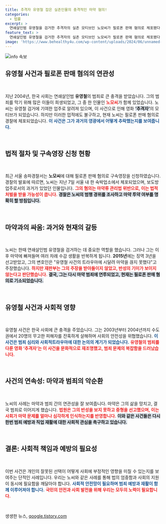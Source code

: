 ```yaml
---
title: 추격자 유영철 잡은 실존인물의 충격적인 마약 혐의!
categories:
  - 법률
excerpt: >
  연쇄살인범 유영철을 검거한 추격자의 실존 모티브인 노모씨가 필로폰 판매 혐의로 체포됐다. 마약과의 끈질긴 싸움이 그에게 다시 잔혹한 운명의 그림자를 드리우고 있다. 클릭해 더욱 상세한 이야기를 확인해보세요!
feature_text: >
  연쇄살인범 유영철을 검거한 추격자의 실존 모티브인 노모씨가 필로폰 판매 혐의로 체포됐다. 마약과의 끈질긴 싸움이 그에게 다시 잔혹한 운명의 그림자를 드리우고 있다. 클릭해 더욱 상세한 이야기를 확인해보세요!
image: 'https://www.behealthy4u.com/wp-content/uploads/2024/06/unnamed-file.png'
---
```


<p><img src="https://www.behealthy4u.com/wp-content/uploads/2024/06/unnamed-file.png" alt="info 속보" /></p>

<h2 data-ke-size="size26">유영철 사건과 필로폰 판매 혐의의 연관성</h2>

<p data-ke-size="size16">&nbsp;</p>

<p>지난 2004년, 한국 사회는 연쇄살인범 <b>유영철</b>의 범죄로 큰 충격을 받았습니다. 그의 범죄를 막기 위해 많은 이들이 희생되었고, 그 중 한 인물인 <b><span style="color: #ee2323;">노모씨</span></b>가 함께 있었습니다. 노씨는 유영철 검거에 기여한 업주로 알려져 있으며, 이 사건으로 인해 영화 <b><span style="background-color: #21538527;">‘추격자’</span></b>의 모티브가 되었습니다. 하지만 이러한 업적에도 불구하고, 현재 노씨는 필로폰 판매 혐의로 경찰에 체포되었습니다. <b><span style="color: #1a5490;">이 사건은 그가 과거의 영광에서 어떻게 추락했는지를 보여줍니다.</span></b></p>

<p data-ke-size="size16">&nbsp;</p>

<h2 data-ke-size="size26">법적 절차 및 구속영장 신청 현황</h2>

<p data-ke-size="size16">&nbsp;</p>

<p>최근 서울 송파경찰서는 <b>노모씨</b>에 대해 필로폰 판매 혐의로 구속영장을 신청하였습니다. 경찰의 발표에 따르면, 노씨는 지난 7일 서울 내 한 숙박업소에서 체포되었으며, 보도방 업주로서의 과거가 있었던 인물입니다. <b><span style="color: #ee2323;">그의 혐의는 마약류 관리법 위반으로, 이는 법적 처벌을 받을 가능성이 큽니다.</span></b> <b><span style="background-color: #21538527;">경찰은 노씨의 범행 경위를 조사하고 마약 투약 여부를 명확히 할 방침입니다.</span></b></p>

<p data-ke-size="size16">&nbsp;</p>

<h2 data-ke-size="size26">마약과의 싸움: 과거와 현재의 갈등</h2>

<p data-ke-size="size16">&nbsp;</p>

<p>노씨는 한때 연쇄살인범 유영철을 검거하는 데 중요한 역할을 했습니다. 그러나 그는 이후 마약에 빠져들며 여러 차례 수감 생활을 반복하게 됩니다. <b>2015년</b>에는 징역 3년을 선고받았고, 그의 변호인은 "유영철 사건의 트라우마에 시달려 마약을 끊지 못했다"고 주장했습니다. <b><span style="color: #ee2323;">하지만 재판부는 그의 주장을 받아들이지 않았고, 반성의 기미가 보이지 않는다고 판단했습니다.</span></b> <b><span style="background-color: #21538527;">결국, 그는 다시 마약 범죄에 연루되었고, 현재는 필로폰 판매 혐의로 기소되었습니다.</span></b></p>

<p data-ke-size="size16">&nbsp;</p>

<h2 data-ke-size="size26">유영철 사건과 사회적 영향</h2>

<p data-ke-size="size16">&nbsp;</p>

<p>유영철 사건은 한국 사회에 큰 충격을 주었습니다. 그는 2003년부터 2004년까지 수도권에서 20명의 무고한 피해자를 잔혹하게 살해하며 사회의 안전성을 위협했습니다. <b><span style="color: #1a5490;">이 사건은 범죄 심리와 사회적트라우마에 대한 논의의 계기가 되었습니다.</span></b> <b><span style="color: #ee2323;">유영철의 범죄를 다룬 영화 ‘추격자’는 이 사건을 문화적으로 재조명했고, 범죄 문제의 복잡함을 드러났습니다.</span></b></p>

<p data-ke-size="size16">&nbsp;</p>

<h2 data-ke-size="size26">사건의 연속성: 마약과 범죄의 악순환</h2>

<p data-ke-size="size16">&nbsp;</p>

<p>노씨의 사례는 마약과 범죄 간의 연관성을 잘 보여줍니다. 마약은 그의 삶을 망치고, 결국 범죄로 이어지게 했습니다. <b><span style="color: #ee2323;">법원은 그의 반성을 보지 못하고 중형을 선고했으며, 이는 사회가 마약 문제를 얼마나 심각하게 인식하는지를 반영합니다.</span></b> <b><span style="background-color: #21538527;">이와 같은 사건들은 다시 한번 범죄 예방과 직업 재활에 대한 사회적 관심을 촉구하고 있습니다.</span></b></p>

<p data-ke-size="size16">&nbsp;</p>

<h2 data-ke-size="size26">결론: 사회적 책임과 예방의 필요성</h2>

<p data-ke-size="size16">&nbsp;</p>

<p>이번 사건은 개인의 잘못된 선택이 어떻게 사회에 부정적인 영향을 미칠 수 있는지를 보여주는 단적인 사례입니다. 우리는 노씨와 같은 사례를 통해 법의 엄중함과 사회의 지원이 동시에 필요함을 깨달아야 합니다. <b><span style="color: #1a5490;">사회적 안전망이 필요하며 범죄 예방과 재활이 함께 이루어져야 합니다.</span></b> <b><span style="color: #ee2323;">국민의 안전과 사회 발전을 위해 우리는 모두의 노력이 필요합니다.</span></b></p>

<p data-ke-size="size16">&nbsp;</p>
생생한 뉴스, <a href="https://qoogle.tistory.com" rel="dofollow">qoogle.tistory.com</a>



